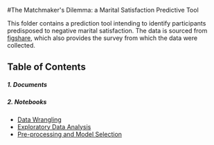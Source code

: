 #The Matchmaker's Dilemma: a Marital Satisfaction Predictive Tool

This folder contains a prediction tool intending to identify participants predisposed to negative marital satisfaction. The data is sourced from [figshare](https://figshare.com/s/d2bd33a9605a3a204881), which also provides the survey from which the data were collected. 

## Table of Contents
##### 1. Documents

##### 2. Notebooks

* [Data Wrangling](https://github.com/clahonta/Springboard_Capstone_2/blob/main/The%20Matchmaker's%20Dilemma/notebooks/Matchmaker's%20Dilemma%20-%20Data%20Wrangling.ipynb)
* [Exploratory Data Analysis](https://github.com/clahonta/Springboard_Capstone_2/blob/main/The%20Matchmaker's%20Dilemma/notebooks/Matchmaker's%20Dilemma%20-%20Exploratory%20Data%20Analysis.ipynb)
* [Pre-processing and Model Selection](https://github.com/clahonta/Springboard_Capstone_2/blob/main/The%20Matchmaker's%20Dilemma/notebooks/Matchmaker's%20Dilemma%20-%20Pre-processing%20and%20Model%20Selection.ipynb)
